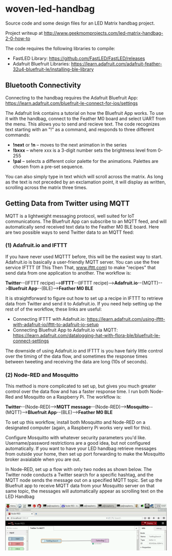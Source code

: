# woven-led-handbag

Source code and some design files for an LED Matrix handbag project.

Project writeup at http://www.geekmomprojects.com/led-matrix-handbag-2-0-how-to

The code requires the following libraries to compile:

- FastLED Library: https://github.com/FastLED/FastLED/releases
- Adafruit Bluefruit Libraries:  https://learn.adafruit.com/adafruit-feather-32u4-bluefruit-le/installing-ble-library


## Bluetooth Connectivity
Connecting to the handbag requires the Adafruit Bluefruit App:  https://learn.adafruit.com/bluefruit-le-connect-for-ios/settings

The Adafruit link contains a tutorial on how the Bluefruit App works.  To use it with the handbag, 
connect to the Feather M0 board and select UART from the menu.  This allows you to send and recieve text.
The code recognizes text starting with an "!" as a command, and responds to three different commands:

- **!next** or **!n** – moves to the next animation in the series
- **!bxxx** – where xxx is a 3-digit number sets the brightness level from 0-255
- **!pal** – selects a different color palette for the animations.  Palettes are chosen from a pre-set sequence.

You can also simply type in text which will scroll across the matrix.  As long as the text is not preceded by an exclamation point, it will display as written, scrolling across the matrix three times.

## Getting Data from Twitter using MQTT
MQTT is a lightweight messaging protocol, well suited for IoT communications.  The Bluefruit App can subscribe to an MQTT feed, and will automatically send received text data to the Feather M0 BLE board. Here are two possible ways to send Twitter data to an MQTT feed:

### (1) Adafruit.io and IFTTT
If you have never used MQTTT before, this will be the easiest way to start.  Adafruit.io is basically a user-friendly MQTT server.  You can use the free service IFTTT (If This Then That, www.ifttt.com) to make "recipes" that send data from one application to another.  The workflow is:

**Twitter**--(IFTTT recipe)-->**IFTTT**--(IFTTT recipe)-->**Adafruit.io**--(MQTT)-->**Bluefruit App**--(BLE)-->**Feather M0 BLE**

It is straightforward to figure out how to set up a recipe in IFTTT to retrieve data from Twitter and send it to Adafruit.io.  If you need help setting up the rest of of the workflow, these links are useful:
- Connecting IFTTT with Adafruit.io:  https://learn.adafruit.com/using-ifttt-with-adafruit-io/ifttt-to-adafruit-io-setup
- Connecting Bluefruit App to Adafruit.io via MQTT: https://learn.adafruit.com/datalogging-hat-with-flora-ble/bluefruit-le-connect-settings

The downside of using Adafruit.io and IFTTT is you have fairly little control over the timing of the data flow, and sometimes the response times between tweeting and receiving the data are long (10s of seconds).

### (2) Node-RED and Mosquitto
This method is more complicated to set up, but gives you much greater control over the data flow and has a faster response time.  I run both Node-Red and Mosquitto on a Raspberry Pi.  The workflow is:

**Twitter**--(Node-RED)-->**MQTT message**--(Node-RED)-->**Mosquitto**--(MQTT)-->**Bluefruit App**--(BLE)-->**Feather M0 BLE**

To set up this workflow, install both Mosquitto and Node-RED on a designated computer (again, a Raspberry Pi works very well for this).  

Configure Mosquitto with whatever security parameters you'd like.  Username/password restrictions are a good idea, but not configured automatically.  If you want to have your LED handbag retrieve messages from outside your home, then set up port forwarding to make the Mosquitto broker avaialable when you are out.  

In Node-RED, set up a flow with only two nodes as shown below.  The Twitter node conducts a Twitter search for a specific hashtag,  and the MQTT node sends the message out on a specified MQTT topic.  Set up the Bluefruit app to receive MQTT data from your Mosquitto server on that same topic, the messages will automatically appear as scrolling text on the LED Handbag

![Node-RED Flow](node-red-flow.png?raw=true "Node RED Flow")


